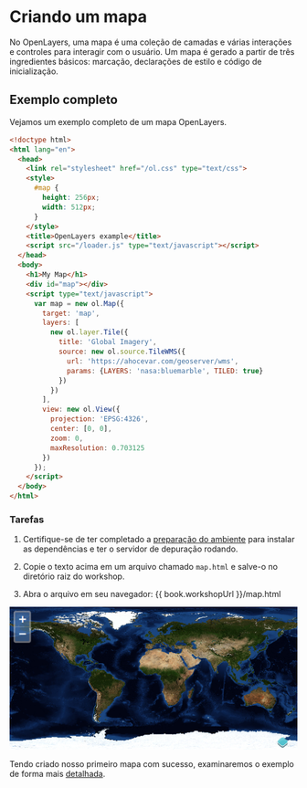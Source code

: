 # Criando um mapa

No OpenLayers, uma mapa é uma coleção de camadas e várias interações e controles para interagir com o usuário. Um mapa é gerado a partir de três ingredientes básicos: marcação, declarações de estilo e código de inicialização.

## Exemplo completo

Vejamos um exemplo completo de um mapa OpenLayers.

```html
<!doctype html>
<html lang="en">
  <head>
    <link rel="stylesheet" href="/ol.css" type="text/css">
    <style>
      #map {
        height: 256px;
        width: 512px;
      }
    </style>
    <title>OpenLayers example</title>
    <script src="/loader.js" type="text/javascript"></script>
  </head>
  <body>
    <h1>My Map</h1>
    <div id="map"></div>
    <script type="text/javascript">
      var map = new ol.Map({
        target: 'map',
        layers: [
          new ol.layer.Tile({
            title: 'Global Imagery',
            source: new ol.source.TileWMS({
              url: 'https://ahocevar.com/geoserver/wms',
              params: {LAYERS: 'nasa:bluemarble', TILED: true}
            })
          })
        ],
        view: new ol.View({
          projection: 'EPSG:4326',
          center: [0, 0],
          zoom: 0,
          maxResolution: 0.703125
        })
      });
    </script>
  </body>
</html>
```

### Tarefas

1.  Certifique-se de ter completado a [preparação do ambiente](../) para instalar as dependências e ter o servidor de depuração rodando. 

1.  Copie o texto acima em um arquivo chamado `map.html` e salve-o no diretório raiz do workshop.

1.  Abra o arquivo em seu navegador: {{ book.workshopUrl }}/map.html

![Um mapa completo exibindo uma imagem do mundo](map1.png)

Tendo criado nosso primeiro mapa com sucesso, examinaremos o exemplo de forma mais [detalhada](./dissect.md).
